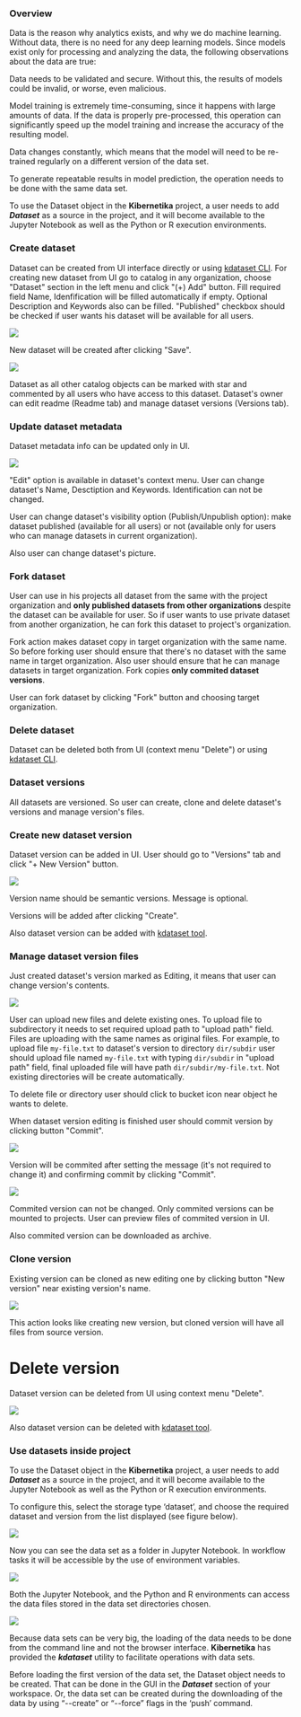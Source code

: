 ### Overview

Data is the reason why analytics exists, and why we do machine learning. Without data, there is no need for any deep learning models. Since models exist only for processing and analyzing the data, the following observations about the data are true:

Data needs to be validated and secure. Without this, the results of models could be invalid, or worse, even malicious.

Model training is extremely time-consuming, since it happens with large amounts of data. If the data is properly pre-processed, this operation can significantly speed up the model training and increase the accuracy of the resulting model.

Data changes constantly, which means that the model will need to be re-trained regularly on a different version of the data set.

To generate repeatable results in model prediction, the operation needs to be done with the same data set.

To use the Dataset object in the **Kibernetika** project, a user needs to add ***Dataset*** as a source in the project, and it will become available to the Jupyter Notebook as well as the Python or R execution environments.

### Create dataset

Dataset can be created from UI interface directly or using [kdataset CLI](../tools/kdataset.md). For creating new dataset from UI  go to catalog in any organization, choose "Dataset" section in the left menu and click "(+) Add" button. Fill required field Name, Idenfification will be filled automatically if empty. Optional Description and Keywords also can be filled. "Published" checkbox should be checked if user wants his dataset will be available for all users.

![](../img/datasets-work-with/img1.png)

New dataset will be created after clicking "Save".

![](../img/datasets-work-with/img2.png)

Dataset as all other catalog objects can be marked with star and commented by all users who have access to this dataset.
Dataset's owner can edit readme (Readme tab) and manage dataset versions (Versions tab).


### Update dataset metadata

Dataset metadata info can be updated only in UI.

![](../img/datasets-work-with/img3.png)

"Edit" option is available in dataset's context menu. User can change dataset's Name, Desctiption and Keywords. Identification can not be changed.

User can change dataset's visibility option (Publish/Unpublish option): make dataset published (available for all users) or not (available only for users who can manage datasets in current organization).

Also user can change dataset's picture.

### Fork dataset

User can use in his projects all dataset from the same with the project organization and **only published datasets from other organizations** despite the dataset can be available for user.
So if user wants to use private dataset from another organization, he can fork this dataset to project's organization.

Fork action makes dataset copy in target organization with the same name. So before forking user should ensure that there's no dataset with the same name in target organization.
Also user should ensure that he can manage datasets in target organization.
Fork copies **only commited dataset versions**.

User can fork dataset by clicking "Fork" button and choosing target organization.

### Delete dataset

Dataset can be deleted both from UI (context menu "Delete") or using [kdataset CLI](../tools/kdataset.md).

### Dataset versions

All datasets are versioned. So user can create, clone and delete dataset's versions and manage version's files.

### Create new dataset version

Dataset version can be added in UI. User should go to "Versions" tab and click "+ New Version" button.

![](../img/datasets-versions/img1.png)

Version name should be semantic versions. Message is optional.

Versions will be added after clicking "Create".

Also dataset version can be added with [kdataset tool](../tools/kdataset.md).

### Manage dataset version files

Just created dataset's version marked as Editing, it means that user can change version's contents.

![](../img/datasets-versions/img2.png)

User can upload new files and delete existing ones. To upload file to subdirectory it needs to set required upload path to "upload path" field. Files are uploading with the same names as original files. For example, to upload file `my-file.txt` to dataset's version to directory `dir/subdir` user should upload file named `my-file.txt` with typing `dir/subdir` in "upload path" field, final uploaded file will have path `dir/subdir/my-file.txt`. Not existing directories will be create automatically.

To delete file or directory user should click to bucket icon near object he wants to delete.

When dataset version editing is finished user should commit version by clicking button "Commit".

![](../img/datasets-versions/img3.png)

Version will be commited after setting the message (it's not required to change it) and confirming commit by clicking "Commit".

![](../img/datasets-versions/img4.png)

Commited version can not be changed. Only commited versions can be mounted to projects. User can preview files of commited version in UI.

Also commited version can be downloaded as archive.

### Clone version

Existing version can be cloned as new editing one by clicking button "New version" near existing version's name.

![](../img/datasets-versions/img5.png)

This action looks like creating new version, but cloned version will have all files from source version.

# Delete version

Dataset version can be deleted from UI using context menu "Delete".

![](../img/datasets-versions/img6.png)

Also dataset version can be deleted with [kdataset tool](../tools/kdataset.md).

### Use datasets inside project

To use the Dataset object in the **Kibernetika** project, a user needs to add ***Dataset*** as a source in the project, and it will become available to the Jupyter Notebook as well as the Python or R execution environments.

To configure this, select the storage type ‘dataset’, and choose the required dataset and version from the list displayed (see figure below).

![](../img/datasets/img1.png)

Now you can see the data set as a folder in Jupyter Notebook. In workflow tasks it will be accessible by the use of environment variables.

![](../img/datasets/img2.png)

Both the Jupyter Notebook, and the Python and R environments can access the data files stored in the data set directories chosen.

![](../img/datasets/img3.png)

Because data sets can be very big, the loading of the data needs to be done from the command line and not the browser interface. **Kibernetika** has provided the ***kdataset*** utility to facilitate operations with data sets.

Before loading the first version of the data set, the Dataset object needs to be created. That can be done in the GUI in the ***Dataset*** section of your workspace. Or, the data set can be created during the downloading of the data by using “--create” or “--force” flags in the ‘push’ command.